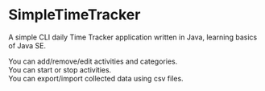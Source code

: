 # SimpleTimeTracker

A simple CLI daily Time Tracker application written in Java, learning basics of Java SE.

You can add/remove/edit activities and categories.  
You can start or stop activities.  
You can export/import collected data using csv files.  
